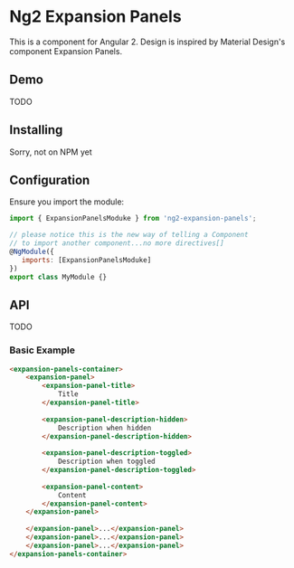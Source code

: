 # Ng2 Expansion Panels

This is a component for Angular 2. Design is inspired by Material Design's component Expansion Panels.

## Demo

TODO

## Installing
Sorry, not on NPM yet

## Configuration

Ensure you import the module:

```javascript
import { ExpansionPanelsModuke } from 'ng2-expansion-panels';

// please notice this is the new way of telling a Component
// to import another component...no more directives[]
@NgModule({
   imports: [ExpansionPanelsModuke]
})
export class MyModule {}
```

## API
TODO

### Basic Example
```html
<expansion-panels-container>
    <expansion-panel>
        <expansion-panel-title>
            Title
        </expansion-panel-title>
    
        <expansion-panel-description-hidden>
            Description when hidden
        </expansion-panel-description-hidden>
    
        <expansion-panel-description-toggled>
            Description when toggled
        </expansion-panel-description-toggled>
    
        <expansion-panel-content>
            Content
        </expansion-panel-content>
    </expansion-panel>
    
    </expansion-panel>...</expansion-panel>
    </expansion-panel>...</expansion-panel>
    </expansion-panel>...</expansion-panel>
</expansion-panels-container>
```
